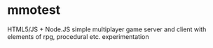 mmotest
=======

HTML5/JS + Node.JS simple multiplayer game server and client with elements of rpg, procedural etc. experimentation

